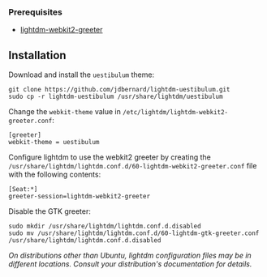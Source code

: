 ### Prerequisites

* [lightdm-webkit2-greeter](https://github.com/Antergos/lightdm-webkit2-greeter)

## Installation

Download and install the `uestibulum` theme:

    git clone https://github.com/jdbernard/lightdm-uestibulum.git
    sudo cp -r lightdm-uestibulum /usr/share/lightdm/uestibulum

Change the `webkit-theme` value in `/etc/lightdm/lightdm-webkit2-greeter.conf`:

    [greeter]
    webkit-theme = uestibulum

Configure lightdm to use the webkit2 greeter by creating the
`/usr/share/lightdm/lightdm.conf.d/60-lightdm-webkit2-greeter.conf` file with
the following contents:

    [Seat:*]
    greeter-session=lightdm-webkit2-greeter

Disable the GTK greeter:

    sudo mkdir /usr/share/lightdm/lightdm.conf.d.disabled
    sudo mv /usr/share/lightdm/lightdm.conf.d/60-lightdm-gtk-greeter.conf /usr/share/lightdm/lightdm.conf.d.disabled


*On distributions other than Ubuntu, lightdm configuration files may be in
different locations. Consult your distribution's documentation for details.*
